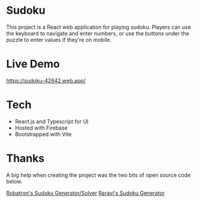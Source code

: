 # Sudoku

This project is a React web application for playing sudoku. Players can use the keyboard to navigate and enter numbers, or use the buttons under the puzzle to enter values if they're on mobile.

# Live Demo

https://sudoku-42842.web.app/

# Tech

* React.js and Typescript for UI
* Hosted with Firebase
* Bootstrapped with Vite

# Thanks

A big help when creating the project was the two bits of open source code below.

[Robatron's Sudoku Generator/Solver](https://github.com/robatron/sudoku.js/blob/master/sudoku.js)
[Raravi's Sudoku Generator](https://github.com/raravi/sudoku/blob/master/src/solver/UniqueSudoku.tsx)